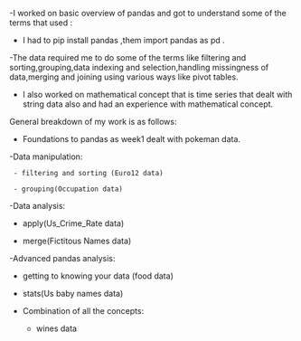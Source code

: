  -I worked on basic overview of pandas and got to understand some of the terms that used :
 
 - I had to  pip install pandas ,them import pandas as pd .
   
  -The data required me to do some of the terms like filtering and sorting,grouping,data indexing and selection,handling missingness of data,merging and joining using various ways like pivot tables.
  
 - I also worked on mathematical concept that is time series  that dealt with string data also and had an experience with mathematical concept.
   

  General breakdown of my work is as follows:
  
  - Foundations to pandas  as week1 dealt with pokeman data.
    
  -Data manipulation:
  
     - filtering and sorting (Euro12 data)
     
     - grouping(Occupation data)
     
  -Data analysis:
  
   - apply(Us_Crime_Rate data)
     
   - merge(Fictitous Names data)
   
  -Advanced pandas analysis:
  
   - getting to knowing your data (food data)
     
   - stats(Us baby names data)
     
 - Combination of all the concepts:
    - wines data
  
